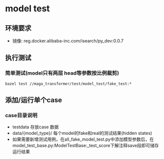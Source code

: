 # model test
## 环境要求
* 镜像: reg.docker.alibaba-inc.com/isearch/py_dev:0.0.7
## 执行测试
### 简单测试(model只有两层 head等参数按比例裁剪)
```
bazel test //maga_transformer/test/model_test/fake_test:*
```

## 添加/运行单个case

### case目录说明
* testdata 存放case 数据
* data/{model_type}/ 每个model的fake和real的测试结果(hidden states)
* 如果需要新增测试用例，在all_fake_model_test.py中添加模型参数后，在model_test_base.py:ModelTestBase:_test_score下解注释save段即可储存运行结果
